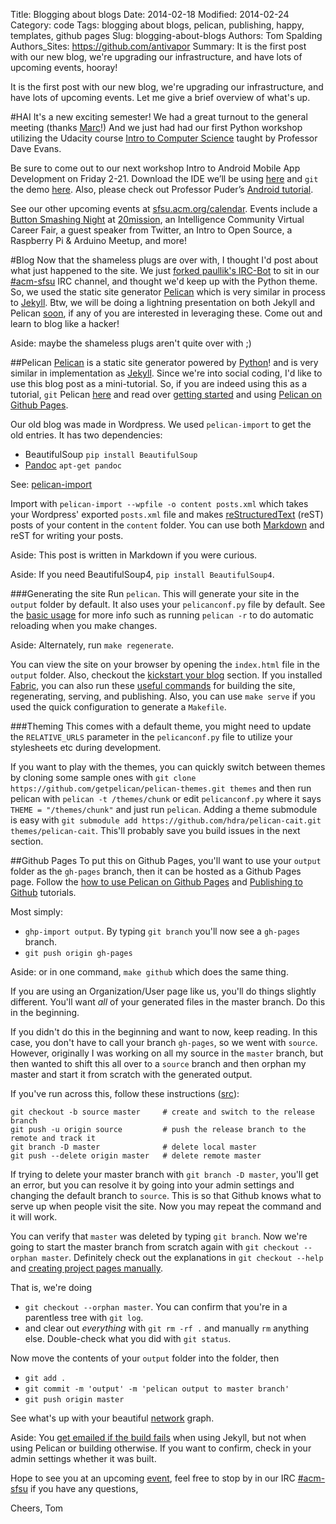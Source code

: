 Title: Blogging about blogs
Date: 2014-02-18
Modified: 2014-02-24
Category: code
Tags: blogging about blogs, pelican, publishing, happy, templates, github pages
Slug: blogging-about-blogs
Authors: Tom Spalding
Authors_Sites: https://github.com/antivapor
Summary: It is the first post with our new blog, we're upgrading our infrastructure, and have lots of upcoming events, hooray!

It is the first post with our new blog, we're upgrading our infrastructure, and have lots of upcoming events. Let me give a brief overview of what's up. 

#HAI
It's a new exciting semester! We had a great turnout to the general meeting (thanks [Marc](http://marcsosnick.com)!) And we just had had our first Python workshop utilizing the Udacity course [Intro to Computer Science](https://www.udacity.com/course/cs101) taught by Professor Dave Evans. 

Be sure to come out to our next workshop Intro to Android Mobile App Development on Friday 2-21. Download the IDE we’ll be using [here](http://developer.android.com/sdk/index.html) and `git` the demo [here](https://github.com/acm-sfsu/androidHelloWorld). Also, please check out Professor Puder’s [Android tutorial](http://pear.sfsu.edu/csc780/tutorial).

See our other upcoming events at [sfsu.acm.org/calendar](/calendar). Events include a [Button Smashing Night](http://www.buttonsmashingnight.com) at [20mission](http://www.20mission.com), an Intelligence Community Virtual Career Fair, a guest speaker from Twitter, an Intro to Open Source, a Raspberry Pi & Arduino Meetup, and more!

#Blog
Now that the shameless plugs are over with, I thought I'd post about what just happened to the site. We just [forked paullik's IRC-Bot](https://github.com/acm-sfsu/IRC-Bot) to sit in our [#acm-sfsu](http://webchat.freenode.net/?channels=acm-sfsu) IRC channel, and thought we'd keep up with the Python theme. So, we used the static site generator [Pelican](http://blog.getpelican.com) which is very similar in process to [Jekyll](http://jekyllrb.com). Btw, we will be doing a lightning presentation on both Jekyll and Pelican [soon](/calendar), if any of you are interested in leveraging these. Come out and learn to blog like a hacker! 

Aside: maybe the shameless plugs aren't quite over with ;)

##Pelican
[Pelican](http://getpelican.com) is a static site generator powered by [Python](http://python.org)! and is very similar in implementation as [Jekyll](http://jekyllrb.com). Since we're into social coding, I'd like to use this blog post as a mini-tutorial. So, if you are indeed using this as a tutorial, `git` Pelican [here](https://github.com/getpelican/pelican) and read over [getting started](http://docs.getpelican.com/en/3.3.0/getting_started.html) and using [Pelican on Github Pages](https://gist.github.com/josefjezek/6053301).

Our old blog was made in Wordpress. We used `pelican-import` to get the old entries. It has two dependencies:

* BeautifulSoup `pip install BeautifulSoup`
* [Pandoc](https://github.com/jgm/pandoc) `apt-get pandoc`

See: [pelican-import](docs.getpelican.com/en/3.1.1/importer.html)

Import with `pelican-import --wpfile -o content posts.xml` which takes your Wordpress' exported `posts.xml` file and makes [reStructuredText](http://docutils.sourceforge.net/rst.html) (reST) posts of your content in the `content` folder. You can use both [Markdown](http://daringfireball.net/projects/markdown) and reST for writing your posts. 

Aside: This post is written in Markdown if you were curious.

Aside: If you need BeautifulSoup4, `pip install BeautifulSoup4`.

###Generating the site
Run `pelican`. This will generate your site in the `output` folder by default. It also uses your `pelicanconf.py` file by default. See the [basic usage](http://docs.getpelican.com/en/latest/getting_started.html#basic-usage) for more info such as running `pelican -r` to do automatic reloading when you make changes.

Aside: Alternately, run `make regenerate`.

You can view the site on your browser by opening the `index.html` file in the `output` folder. Also, checkout the [kickstart your blog](http://docs.getpelican.com/en/latest/getting_started.html#kickstart-your-site) section. If you installed [Fabric](http://fabfile.org), you can also run these [useful commands](http://docs.getpelican.com/en/latest/getting_started.html#fabric) for building the site, regenerating, serving, and publishing. Also, you can use `make serve` if you used the quick configuration to generate a `Makefile`.

###Theming
This comes with a default theme, you might need to update the `RELATIVE_URLS` parameter in the `pelicanconf.py` file to utilize your stylesheets etc during development.

If you want to play with the themes, you can quickly switch between themes by cloning some sample ones with `git clone https://github.com/getpelican/pelican-themes.git themes` and then run pelican with `pelican -t /themes/chunk` or edit `pelicanconf.py` where it says `THEME = "/themes/chunk"` and just run `pelican`. Adding a theme submodule is easy with `git submodule add https://github.com/hdra/pelican-cait.git themes/pelican-cait`. This'll probably save you build issues in the next section.

##Github Pages
To put this on Github Pages, you'll want to use your `output` folder as the `gh-pages` branch, then it can be hosted as a Github Pages page. Follow the [how to use Pelican on Github Pages](https://gist.github.com/josefjezek/6053301) and [Publishing to Github](https://github.com/getpelican/pelican/blob/master/docs/tips.rst#publishing-to-github) tutorials.

Most simply:

* `ghp-import output`. By typing `git branch` you'll now see a `gh-pages` branch.
* `git push origin gh-pages`

Aside: or in one command, `make github` which does the same thing.

If you are using an Organization/User page like us, you'll do things slightly different. You'll want *all* of your generated files in the master branch. Do this in the beginning. 

If you didn't do this in the beginning and want to now, keep reading. In this case, you don't have to call your branch `gh-pages`, so we went with `source`. However, originally I was working on all my source in the `master` branch, but then wanted to shift this all over to a `source` branch and then orphan my master and start it from scratch with the generated output.

If you've run across this, follow these instructions ([src](https://stackoverflow.com/questions/8762601/how-do-i-rename-my-git-master-branch-to-release/8762728#8762728)):

```
git checkout -b source master     # create and switch to the release branch
git push -u origin source         # push the release branch to the remote and track it
git branch -D master              # delete local master
git push --delete origin master   # delete remote master
```

If trying to delete your master branch with `git branch -D master`, you'll get an error, but you can resolve it by going into your admin settings and changing the default branch to `source`. This is so that Github knows what to serve up when people visit the site. Now you may repeat the command and it will work.

You can verify that `master` was deleted by typing `git branch`. Now we're going to start the master branch from scratch again with `git checkout --orphan master`. Definitely check out the explanations in `git checkout --help` and [creating project pages manually](https://help.github.com/articles/creating-project-pages-manually#lets-get-crackin).

That is, we're doing 

* `git checkout --orphan master`. You can confirm that you're in a parentless tree with `git log`.
* and clear out *everything* with `git rm -rf .` and manually `rm` anything else. Double-check what you did with `git status`. 

Now move the contents of your `output` folder into the folder, then

* `git add .`
* `git commit -m 'output' -m 'pelican output to master branch'`
* `git push origin master`

See what's up with your beautiful [network](https://github.com/acm-sfsu/acm-sfsu.github.io/network) graph.

Aside: You [get emailed if the build fails](https://github.com/blog/1706-descriptive-error-messages-for-failed-github-pages-builds) when using Jekyll, but not when using Pelican or building otherwise. If you want to confirm, check in your admin settings whether it was built.

Hope to see you at an upcoming [event](/calendar), feel free to stop by in our IRC [#acm-sfsu](http://webchat.freenode.net/?channels=acm-sfsu) if you have any questions,

Cheers,
Tom
